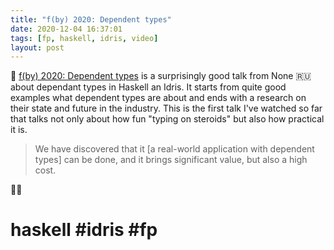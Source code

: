 ```yaml
---
title: "f(by) 2020: Dependent types"
date: 2020-12-04 16:37:01
tags: [fp, haskell, idris, video]
layout: post
---
```


🎥 [f(by) 2020: Dependent types](https://youtu.be/ohG-PRwOorA) is a surprisingly good talk from None 🇷🇺 about dependant types in Haskell an Idris. It starts from quite good examples what dependent types are about and ends with a research on their state and future in the industry. This is the first talk I've watched so far that talks not only about how fun "typing on steroids" but also how practical it is.

> We have discovered that it [a real-world application with dependent types] can be done, and it brings significant value, but also a high cost.

🤷‍♀️

# haskell #idris #fp
